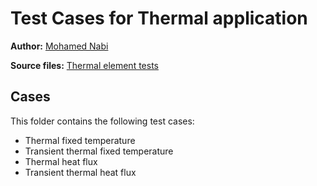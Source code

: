 # Test Cases for Thermal application

**Author:** [Mohamed Nabi](https://github.com/mnabideltares)

**Source files:** [Thermal element tests](https://github.com/KratosMultiphysics/Kratos/tree/master/applications/GeoMechanicsApplication/tests/test_thermal_element)

## Cases
This folder contains the following test cases:

-  Thermal fixed temperature
-  Transient thermal fixed temperature
-  Thermal heat flux
-  Transient thermal heat flux
